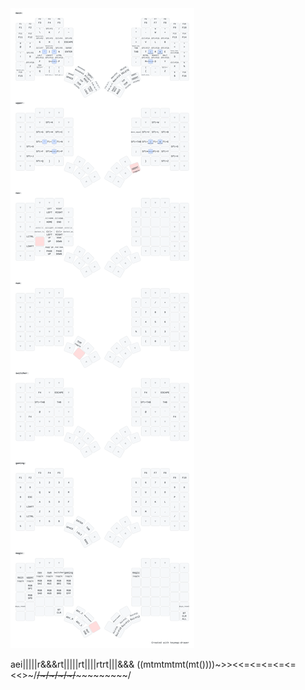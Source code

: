 <img src="./draw/keymap.svg">


aei|||||r&&&rt|||||rt||||rtrt|||&&&
((mtmtmtmt(mt())))~>><<=<=<=<=<=<<>~/~~/~/~/~/~/~~~~~~~~~~~/